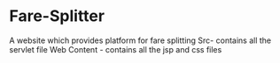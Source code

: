 # Fare-Splitter
A website which provides platform for fare splitting
Src- contains all the servlet file
Web Content - contains all the jsp and css files
